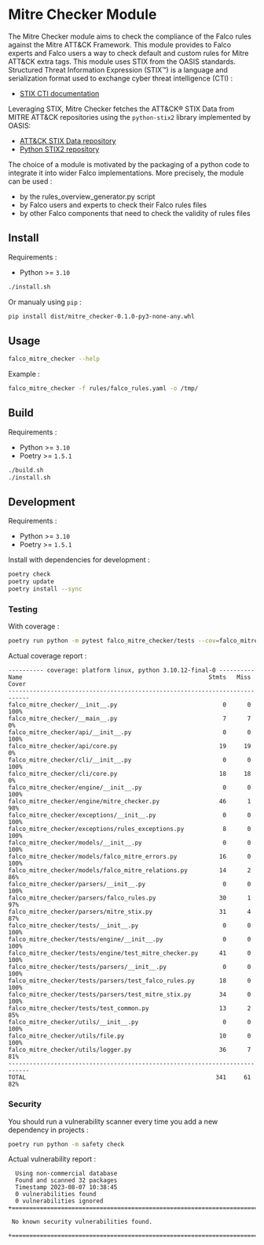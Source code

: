 # Mitre Checker Module

The Mitre Checker module aims to check the compliance of the Falco rules against the Mitre ATT&CK
Framework. This module provides to Falco experts and Falco users a way to check default and custom
rules for Mitre ATT&CK extra tags.
This module uses STIX from the OASIS standards. Structured Threat Information Expression (STIX™) is a
language and serialization format used to exchange cyber threat intelligence (CTI) :

- [STIX CTI documentation](https://oasis-open.github.io/cti-documentation/stix/intro)

Leveraging STIX, Mitre Checker fetches the ATT&CK® STIX Data from MITRE ATT&CK repositories using the
`python-stix2` library implemented by OASIS:

- [ATT&CK STIX Data repository](https://github.com/mitre-attack/attack-stix-data)
- [Python STIX2 repository](https://github.com/oasis-open/cti-python-stix2)

The choice of a module is motivated by the packaging of a python code to integrate it into wider Falco
implementations. More precisely, the module can be used :

- by the rules_overview_generator.py script
- by Falco users and experts to check their Falco rules files
- by other Falco components that need to check the validity of rules files

## Install

Requirements :

- Python >= `3.10`

```sh
./install.sh
```

Or manualy using `pip` :

```sh
pip install dist/mitre_checker-0.1.0-py3-none-any.whl
```

## Usage

```sh
falco_mitre_checker --help
```

Example :

```sh
falco_mitre_checker -f rules/falco_rules.yaml -o /tmp/
```

## Build

Requirements :

- Python >= `3.10`
- Poetry >= `1.5.1`

```sh
./build.sh
./install.sh
```

## Development

Requirements :

- Python >= `3.10`
- Poetry >= `1.5.1`

Install with dependencies for development : 

```sh
poetry check
poetry update
poetry install --sync
```

### Testing

With coverage :

```sh
poetry run python -m pytest falco_mitre_checker/tests --cov=falco_mitre_checker
```

Actual coverage report :

```
---------- coverage: platform linux, python 3.10.12-final-0 ----------      
Name                                                     Stmts   Miss  Cover
----------------------------------------------------------------------------
falco_mitre_checker/__init__.py                              0      0   100%
falco_mitre_checker/__main__.py                              7      7     0%
falco_mitre_checker/api/__init__.py                          0      0   100%
falco_mitre_checker/api/core.py                             19     19     0%
falco_mitre_checker/cli/__init__.py                          0      0   100%
falco_mitre_checker/cli/core.py                             18     18     0%
falco_mitre_checker/engine/__init__.py                       0      0   100%
falco_mitre_checker/engine/mitre_checker.py                 46      1    98%
falco_mitre_checker/exceptions/__init__.py                   0      0   100%
falco_mitre_checker/exceptions/rules_exceptions.py           8      0   100%
falco_mitre_checker/models/__init__.py                       0      0   100%
falco_mitre_checker/models/falco_mitre_errors.py            16      0   100%
falco_mitre_checker/models/falco_mitre_relations.py         14      2    86%
falco_mitre_checker/parsers/__init__.py                      0      0   100%
falco_mitre_checker/parsers/falco_rules.py                  30      1    97%
falco_mitre_checker/parsers/mitre_stix.py                   31      4    87%
falco_mitre_checker/tests/__init__.py                        0      0   100%
falco_mitre_checker/tests/engine/__init__.py                 0      0   100%
falco_mitre_checker/tests/engine/test_mitre_checker.py      41      0   100%
falco_mitre_checker/tests/parsers/__init__.py                0      0   100%
falco_mitre_checker/tests/parsers/test_falco_rules.py       18      0   100%                                                                
falco_mitre_checker/tests/parsers/test_mitre_stix.py        34      0   100%                                                                
falco_mitre_checker/tests/test_common.py                    13      2    85%                                                                
falco_mitre_checker/utils/__init__.py                        0      0   100%                                                                
falco_mitre_checker/utils/file.py                           10      0   100%                                                                
falco_mitre_checker/utils/logger.py                         36      7    81%                                                                
----------------------------------------------------------------------------                                                                
TOTAL                                                      341     61    82%
```

### Security

You should run a vulnerability scanner every time you add a new dependency in projects :

```sh
poetry run python -m safety check
```

Actual vulnerability report :

```
  Using non-commercial database
  Found and scanned 32 packages
  Timestamp 2023-08-07 10:38:45
  0 vulnerabilities found
  0 vulnerabilities ignored
+==========================================================================================================================================+

 No known security vulnerabilities found. 

+==========================================================================================================================================+
```
